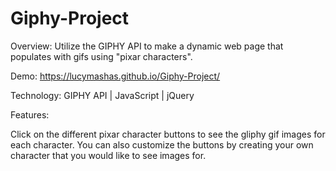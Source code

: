 # Giphy-Project
Overview:
Utilize the GIPHY API to make a dynamic web page that populates with gifs using "pixar characters". 

Demo:
https://lucymashas.github.io/Giphy-Project/

Technology:
GIPHY API | JavaScript | jQuery 

Features:

Click on the different pixar character buttons to see the gliphy gif images for each character.  You can also customize the buttons by creating your own character that you would like to see images for.

